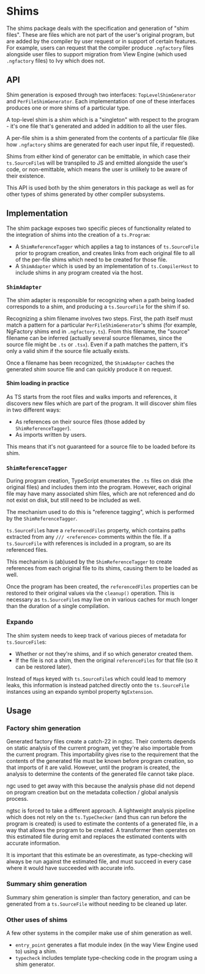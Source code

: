 # Shims

The shims package deals with the specification and generation of "shim files". These are files which are not part of the user's original program, but are added by the compiler by user request or in support of certain features. For example, users can request that the compiler produce `.ngfactory` files alongside user files to support migration from View Engine (which used `.ngfactory` files) to Ivy which does not.

## API

Shim generation is exposed through two interfaces: `TopLevelShimGenerator` and `PerFileShimGenerator`. Each implementation of one of these interfaces produces one or more shims of a particular type.

A top-level shim is a shim which is a "singleton" with respect to the program - it's one file that's generated and added in addition to all the user files.

A per-file shim is a shim generated from the contents of a particular file (like how `.ngfactory` shims are generated for each user input file, if requested).

Shims from either kind of generator can be emittable, in which case their `ts.SourceFile`s will be transpiled to JS and emitted alongside the user's code, or non-emittable, which means the user is unlikely to be aware of their existence.

This API is used both by the shim generators in this package as well as for other types of shims generated by other compiler subsystems.

## Implementation

The shim package exposes two specific pieces of functionality related to the integration of shims into the creation of a `ts.Program`:

* A `ShimReferenceTagger` which applies a tag to instances of `ts.SourceFile` prior to program creation, and creates links from each original file to all of the per-file shims which need to be created for those file.
* A `ShimAdapter` which is used by an implementation of `ts.CompilerHost` to include shims in any program created via the host.

### `ShimAdapter`

The shim adapter is responsible for recognizing when a path being loaded corresponds to a shim, and producing a `ts.SourceFile` for the shim if so.

Recognizing a shim filename involves two steps. First, the path itself must match a pattern for a particular `PerFileShimGenerator`'s shims (for example, NgFactory shims end in `.ngfactory.ts`). From this filename, the "source" filename can be inferred (actually several source filenames, since the source file might be `.ts` or `.tsx`). Even if a path matches the pattern, it's only a valid shim if the source file actually exists.

Once a filename has been recognized, the `ShimAdapter` caches the generated shim source file and can quickly produce it on request.

#### Shim loading in practice

As TS starts from the root files and walks imports and references, it discovers new files which are part of the program. It will discover shim files in two different ways:

* As references on their source files (those added by `ShimReferenceTagger`).
* As imports written by users.

This means that it's not guaranteed for a source file to be loaded before its shim.

### `ShimReferenceTagger`

During program creation, TypeScript enumerates the `.ts` files on disk (the original files) and includes them into the program. However, each original file may have many associated shim files, which are not referenced and do not exist on disk, but still need to be included as well.

The mechanism used to do this is "reference tagging", which is performed by the `ShimReferenceTagger`.

`ts.SourceFile`s have a `referencedFiles` property, which contains paths extracted from any `/// <reference>` comments within the file. If a `ts.SourceFile` with references is included in a program, so are its referenced files.

This mechanism is (ab)used by the `ShimReferenceTagger` to create references from each original file to its shims, causing them to be loaded as well.

Once the program has been created, the `referencedFiles` properties can be restored to their original values via the `cleanup()` operation. This is necessary as `ts.SourceFile`s may live on in various caches for much longer than the duration of a single compilation.

### Expando

The shim system needs to keep track of various pieces of metadata for `ts.SourceFile`s:

* Whether or not they're shims, and if so which generator created them.
* If the file is not a shim, then the original `referenceFiles` for that file (so it can be restored later).

Instead of `Map`s keyed with `ts.SourceFile`s which could lead to memory leaks, this information is instead patched directly onto the `ts.SourceFile` instances using an expando symbol property `NgExtension`.


## Usage

### Factory shim generation

Generated factory files create a catch-22 in ngtsc. Their contents depends on static analysis of the current program, yet they're also importable from the current program. This importability gives rise to the requirement that the contents of the generated file must be known before program creation, so that imports of it are valid. However, until the program is created, the analysis to determine the contents of the generated file cannot take place.

ngc used to get away with this because the analysis phase did not depend on program creation but on the metadata collection / global analysis process.

ngtsc is forced to take a different approach. A lightweight analysis pipeline which does not rely on the `ts.TypeChecker` (and thus can run before the program is created) is used to estimate the contents of a generated file, in a way that allows the program to be created. A transformer then operates on this estimated file during emit and replaces the estimated contents with accurate information.

It is important that this estimate be an overestimate, as type-checking will always be run against the estimated file, and must succeed in every case where it would have succeeded with accurate info.

### Summary shim generation

Summary shim generation is simpler than factory generation, and can be generated from a `ts.SourceFile` without needing to be cleaned up later.

### Other uses of shims

A few other systems in the compiler make use of shim generation as well.

* `entry_point` generates a flat module index (in the way View Engine used to) using a shim.
* `typecheck` includes template type-checking code in the program using a shim generator.